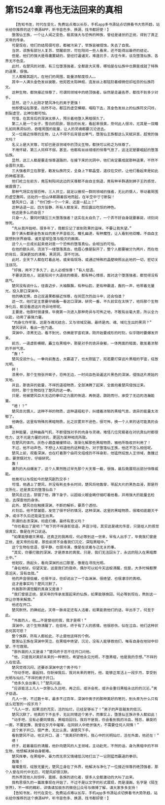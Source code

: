 # 第1524章 再也无法回来的真相
        【告知书友，时代在变化，免费站点难以长存，手机app多书源站点切换看书大势所趋，站长给你推荐的这个换源APP，听书音色多、换源、找书都好使！】
       堕落仙王族，一个让人闻之变色，极其强大与恐怖的种族，曾经是诸世的正统，得到了真正天帝的传承。
       可是现在，他们的结局很可悲，都被污染了，举族皆被侵蚀，失去了自我。
       当世，该族有部分人复苏，觉醒前世，可在阳间一些人看来，还不能得出最终的结论。
       但是，他们的强大是毋庸置疑的，曾经打遍诸天，难逢抗手，古往今来，谈及堕落仙族，各界无不色变。
       此时，在楚风的对面，有三位堕落强者，全都是大天尊，哪怕是在仙族中也算是成就了特殊的道果，很强。
       三人都极其超凡，在他们的周围，能量浓郁度惊人。。
       其中一人满头金色发丝披散，他宛若太阳神般，连发丝上都铭刻着细微但却炫目的仙族符文。
       这种生物，都快接近恒尊了，可谓同领域中的绝顶强者，纵然是走遍各界，都找不到多少对手。
       显然，这个人比刚才楚风净化的男子更强！
       他即便站在那里，岿然不动，都压的虚空模糊，塌陷下去，其金色发丝上的仙族符文闪烁，割裂虚空，比神剑都可怕。
       可惜，在其背后的深渊太瘆人，预示着他堕入黑暗很久了。
       第二人是一个女子，雪白的肌肤，银白的长发，看起来很美，奈何此人很冷，尤其是一双瞳孔如同黑洞似的，吞噬周围的能量，让人的灵魂都要沉沦进去。
       又一位接近恒尊的生物，让人不得不后背冒出寒气，堕落仙王族都这么天赋异禀，超常的强大吗？
       名义上是大天尊，可却已是该领域中的顶尖生物，都快可以称之为恒尊了。
       不用怀疑，第三人同样不弱，甚至，他都有丝丝缕缕的恒尊气息了，这注定是要崛起的堕落仙族。
       显然，这三人都是要走恒尊道路的，在接下来的光阴中，他们肯定要成就那种道果，不然不会晋阶大能。
       三大强者并立在那里，散发仙族符文，全身上下都晶莹，道纹在交织，让他们看起来是如此的神威凛凛。
       他们屹立在前方，竟压制阳间这边的天尊都不由自主倒退，竟有种羊群遇到狮子王的感觉，被震慑了。
       那种气场实在很恐怖，三人并立，就足以傲视一群同领域的强者，无比的慑人，带动着周围的虚空轰鸣，远处的一些山体都跟着拔地而起，在半空中寸寸断裂！
       楚风开口，道：“你们想一个一个来，还是一起上？”
       这种话语一出，四方皆静，所有人都发呆，而后露出吃惊的神色。
       他这是多么的自信？
       只身一人，要同时镇压三大堕落强者？这实在太自负了，一个弄不好自身就要暴毙，顷刻间惨死。
       “先从我开始吧，很多年了，我都忘记了尝到败果的滋味，不要让我失望。”
       那个满头都是金色发丝的男子声音低沉，瞳孔幽邃，有种魔性，让人看到他双瞳，不由自主就想到世界崩塌，诸天星球坠落与毁灭的画面。
       这个人一旦成长起来绝对是一个恐怖的堕落真仙，会相当的可怕。
       在他的额头间，流淌下一缕堕落真血，他眉心像是裂开了，整个人都要被分为两片，而在他的背后，深渊更加的清晰，黑洞洞，深不可测。
       此时，全天下人都在盯着此地，或亲临现场，或通过特殊的晶壁映照出此地的一切，密切关注战况。
       “好强，用不了多久了，此人必成恒尊！”有人低语。
       不要说其他人，就是阳间十大道统的精英，都有种心悸感，面对这个堕落强者，都觉得没有底气。
       楚风没有说什么，径直迈步，大袖飘飘，有种仙韵，更有种霸道，轰的一声，他带着无量光，投入那口深渊中。
       他的确无惧，自己双道果都接近恒尊，在同层次的战斗中，还会怕谁？
       这一次，他打定主意要仔细看一看这口深渊，研究一番，不久前实在太快了，他将那个生物净化后，都没看透这片奇异地带呢。
       主要是，他那时很谨慎，毕竟第一次进入那种奇异与可怖之地，不敢有丝毫大意，所以全力以赴，动用了最强力量。
       “肉身化作牢笼，这是与魂光结合，又与领域交融，最终是肉、魂、域化生出的黑洞？”
       楚风讶异，看出一些门道。
       深渊中，漆黑无边，看不到光，仿佛是宇宙初演，刚开始要成形的时刻，似乎随时要爆发开来。
       前方，一道虚影模糊，矗立在黑暗中，那是对手的诡异身躯，一体两面的暗面，散发着浓郁的不祥气息。
       “轰！”
       楚风没说什么，一拳向前轰去，太霸道了，也太刚猛了，宛若要打穿这片黑暗的宇宙，绽放光明。
       砰！
       漆黑中，那个生物张开眸子，恐怖无边，一时间血色染遍这片黑色的深渊，侵蚀这片原始的天地。
       并且，那诡异的能量，不祥的道祖物质，全部沸腾了起来，全面向着楚风侵蚀过来。
       同时，那个生物挡住了楚风的这一拳。
       只是，他被楚风巨大无边的拳印之力震的倒退，再倒退，踉跄而行，承受了无边的浩瀚能量。
       “嗯！？”
       楚风目光慑人，这种不祥的物质，这种道祖粒子，纠缠着浓郁的黑暗气息，诡异的能量太浓郁了。
       他确信，这里有特殊的黑暗物质，比之灰雾并不逊色，很可怖，换一个人来的话可能真的会出事。
       这种能量，这种幽森气机，不断侵蚀对手的肉身与灵魂，难怪几位究极者在对抗真仙时都很吃力，这不光是力量的对抗，更因为某种相克所致。
       在楚风的体内，灰色小磨盘缓缓转动，渐渐化解那些黑暗物质，被他所吸收并利用了！
       不过，他不动声色，不想让人知道他的这种能力，对于堕落仙王族，他还不怎么相信呢。
       楚风上前，观看深渊，也在盯着那个由符文组成的不祥身影，他猛然绽放人王领域，轰撞过去，要禁锢对方，仔细研究。
       轰！
       激烈的大战爆发了，这个人果然胜过早先那个大天尊一截，很强，最后竟展现出部分恒尊威能。
       他竟可以与现如今的楚风剧烈交手！
       可惜，他遇上了楚风，并没有耗去多长时间，楚风将他轰穿，带起大片的黑色血液，那是符文所化，还是真实的堕落仙血？
       楚风走过去，禁锢了他，蹲下身子，以超级火眼金睛仔细盯着他看，并用强大的能量去检验，去探查他的身体。
       此外，楚风也在触摸深渊，不断的解析，要弄个透彻。
       片刻后，他不禁皱眉，发觉了很不好的情况，这种深渊，这里的黑暗物质，很难彻底磨灭干净，或许不久后还能诞生出来。
       所谓的击溃深渊，彻底打爆，最终有意义吗？
       “你也看出了是吧？”地下的不祥身影低语，声音沙哑，其实这是魂光传音，只是给人的感觉很真实，像是在开口说话。
       “如果能够磨灭黑暗，还真正的我再现，何必等到这一世来，早有人出手了，毕竟我们曾是正统，是天帝的后辈，那些前贤不会看我们沉沦，深陷黑暗中。”
       这个生物在低语，很平静，也很冷漠，像是在说着与己无关的事。
       “其实，你要打散的深渊，才是原本的真我，只是，我们无法回头了，永远的陷入在黑暗葬土中。”
       他轻叹，扬起头，看向深渊的出口那里，像是在寻找光明。
       “身在地狱，仰望天堂，这是我们的宿命，偶尔可以如今天这般清醒，但是，大多时候都罪恶滔天，没有自我。”
       他的声音很低缓，也很平淡，但却说出了一个血淋淋、很绝望、也很凄凉的真相。
       这才是事实吗？楚风沉默了。
       外面那所谓觉醒的真身又是谁？
       “我们曾是正统，是天帝的传承发展起来的仙族，如果能够挽回，何必等到现在，熬到这一世让你等来解救。”
       他还在开口。
       楚风默然，的确如此，天帝一脉肯定还有人活着，如果能救他们的话，早出手了，何至于此。
       “外面的人，他……不是曾经的我，我才是啊！”
       深渊中，这个生物清醒了，在低吼，终于有了人的感情，他很悲伤，似在泣血，他们这种状态何其可悲？
       整个族群，所有人都如此，不止是他这样的个例。
       堕落仙王族在深渊中哭泣，在黑暗中绝望，沉沦，没有人能够救他们，唯有自身在地狱中仰望，不可救赎。
       “那外面的人又是谁？”楚风终于忍不住开口问他。
       “他，只是我对美好未来的一种寄托，希望他永见光明，不堕黑暗，他是我的念想。”不祥的人在低语。
       楚风觉得沉闷，还要杀深渊中这个男子吗？
       “你动手吧，最起码，你斩掉我后，我对未来的寄托，他，能够正常活上一段岁月，享受到光明与灿烂。”不祥的男子开口。
       “他多久会出事儿？”楚风问道。
       “应该能活上凡人一世那么久远吧，再之后，或许会死，或许会重归黑暗永远的的沉沦。”男子低语。
       凡人一世，不过数十年，最多不过百年，深渊中男子的那种美好的寄托，到头来为什么只有这么短暂的一段岁月？
       “凡人一世，如果活的充实，活的灿烂，已经足够长了！”男子的声音越发的低沉。
       楚风沉默了，他真的下不去手，无比同情这个男子，而事实上，堕落仙王族许多人都如此！
       “动手吧，没有必要同情我，黑暗将回归，我将不是我，你会看到我的冷血，残忍，暴戾的一面，不要犹豫，我曾在岁月中璀璨，在同龄人中绝世强大，不需要任何人同情！”
       这个男子开口，很严肃，无比认真，请楚风下手。
       看到楚风不动，他又开口，道：“我美好的寄托，我心中的光明灿烂，活在外面，他还在！”
       哧！
       终于，趁着最后的清醒，他扑向楚风的人王领域，主动赴死，不然的话，身为黑暗中的不祥生物，他想解决掉自身都难。
       楚风挥拳，在黑暗中，奋力而无奈又情绪低沉地打出了一记刚猛而霸道的拳印。
       轰隆！
       璀璨重现，绽放无量光，楚风立身在了外界，他解决与净化了一位接近恒尊的绝顶强者，那个人曾在同代中无匹，可楚风却很沉默。
       而外界其他人则惊呼，震撼，各族的进化者，很多人全都激动的大叫了出来。
       我构思很久的一篇故事现在开始了，不过不是以文字的形式展现，而是漫画，名字是《陌生世界》，不一样的精彩，详情请加辰东的微信公众号与微博了解，请大家多多支持！
       【告知书友，时代在变化，免费站点难以长存，手机app多书源站点切换看书大势所趋，站长给你推荐的这个换源APP，听书音色多、换源、找书都好使！】